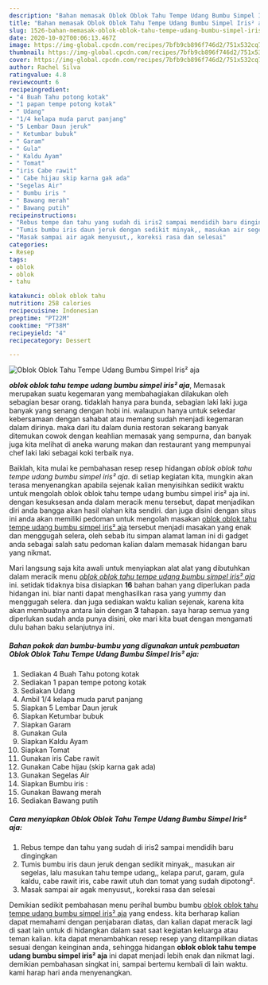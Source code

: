 ```yaml
---
description: "Bahan memasak Oblok Oblok Tahu Tempe Udang Bumbu Simpel Iris² aja, Enak Banget"
title: "Bahan memasak Oblok Oblok Tahu Tempe Udang Bumbu Simpel Iris² aja, Enak Banget"
slug: 1526-bahan-memasak-oblok-oblok-tahu-tempe-udang-bumbu-simpel-iris-aja-enak-banget
date: 2020-10-02T00:06:13.467Z
image: https://img-global.cpcdn.com/recipes/7bfb9cb896f746d2/751x532cq70/oblok-oblok-tahu-tempe-udang-bumbu-simpel-iris-aja-foto-resep-utama.jpg
thumbnail: https://img-global.cpcdn.com/recipes/7bfb9cb896f746d2/751x532cq70/oblok-oblok-tahu-tempe-udang-bumbu-simpel-iris-aja-foto-resep-utama.jpg
cover: https://img-global.cpcdn.com/recipes/7bfb9cb896f746d2/751x532cq70/oblok-oblok-tahu-tempe-udang-bumbu-simpel-iris-aja-foto-resep-utama.jpg
author: Rachel Silva
ratingvalue: 4.8
reviewcount: 6
recipeingredient:
- "4 Buah Tahu potong kotak"
- "1 papan tempe potong kotak"
- " Udang"
- "1/4 kelapa muda parut panjang"
- "5 Lembar Daun jeruk"
- " Ketumbar bubuk"
- " Garam"
- " Gula"
- " Kaldu Ayam"
- " Tomat"
- "iris Cabe rawit"
- " Cabe hijau skip karna gak ada"
- "Segelas Air"
- " Bumbu iris "
- " Bawang merah"
- " Bawang putih"
recipeinstructions:
- "Rebus tempe dan tahu yang sudah di iris2 sampai mendidih baru dingingkan"
- "Tumis bumbu iris daun jeruk dengan sedikit minyak,, masukan air segelas, lalu masukan tahu tempe udang,, kelapa parut, garam, gula kaldu, cabe rawit iris, cabe rawit utuh dan tomat yang sudah dipotong²."
- "Masak sampai air agak menyusut,, koreksi rasa dan selesai"
categories:
- Resep
tags:
- oblok
- oblok
- tahu

katakunci: oblok oblok tahu 
nutrition: 258 calories
recipecuisine: Indonesian
preptime: "PT22M"
cooktime: "PT38M"
recipeyield: "4"
recipecategory: Dessert

---
```



![Oblok Oblok Tahu Tempe Udang Bumbu Simpel Iris² aja](https://img-global.cpcdn.com/recipes/7bfb9cb896f746d2/751x532cq70/oblok-oblok-tahu-tempe-udang-bumbu-simpel-iris-aja-foto-resep-utama.jpg)

<b><i>oblok oblok tahu tempe udang bumbu simpel iris² aja</i></b>, Memasak merupakan suatu kegemaran yang membahagiakan dilakukan oleh sebagian besar orang. tidaklah hanya para bunda, sebagian laki laki juga banyak yang senang dengan hobi ini. walaupun hanya untuk sekedar kebersamaan dengan sahabat atau memang sudah menjadi kegemaran dalam dirinya. maka dari itu dalam dunia restoran sekarang banyak ditemukan cowok dengan keahlian memasak yang sempurna, dan banyak juga kita melihat di aneka warung makan dan restaurant yang mempunyai chef laki laki sebagai koki terbaik nya.



Baiklah, kita mulai ke pembahasan resep resep hidangan <i>oblok oblok tahu tempe udang bumbu simpel iris² aja</i>. di setiap kegiatan kita, mungkin akan terasa menyenangkan apabila sejenak kalian menyisihkan sedikit waktu untuk mengolah oblok oblok tahu tempe udang bumbu simpel iris² aja ini. dengan kesuksesan anda dalam meracik menu tersebut, dapat menjadikan diri anda bangga akan hasil olahan kita sendiri. dan juga disini dengan situs ini anda akan memiliki pedoman untuk mengolah masakan <u>oblok oblok tahu tempe udang bumbu simpel iris² aja</u> tersebut menjadi masakan yang enak dan menggugah selera, oleh sebab itu simpan alamat laman ini di gadget anda sebagai salah satu pedoman kalian dalam memasak hidangan baru yang nikmat.


Mari langsung saja kita awali untuk menyiapkan alat alat yang dibutuhkan dalam meracik menu <u><i>oblok oblok tahu tempe udang bumbu simpel iris² aja</i></u> ini. setidak tidaknya bisa disiapkan <b>16</b> bahan bahan yang diperlukan pada hidangan ini. biar nanti dapat menghasilkan rasa yang yummy dan menggugah selera. dan juga sediakan waktu kalian sejenak, karena kita akan membuatnya antara lain dengan <b>3</b> tahapan. saya harap semua yang diperlukan sudah anda punya disini, oke mari kita buat dengan mengamati dulu bahan baku selanjutnya ini.

<!--inarticleads1-->

##### Bahan pokok dan bumbu-bumbu yang digunakan untuk pembuatan Oblok Oblok Tahu Tempe Udang Bumbu Simpel Iris² aja:

1. Sediakan 4 Buah Tahu potong kotak
1. Sediakan 1 papan tempe potong kotak
1. Sediakan  Udang
1. Ambil 1/4 kelapa muda parut panjang
1. Siapkan 5 Lembar Daun jeruk
1. Siapkan  Ketumbar bubuk
1. Siapkan  Garam
1. Gunakan  Gula
1. Siapkan  Kaldu Ayam
1. Siapkan  Tomat
1. Gunakan iris Cabe rawit
1. Gunakan  Cabe hijau (skip karna gak ada)
1. Gunakan Segelas Air
1. Siapkan  Bumbu iris :
1. Gunakan  Bawang merah
1. Sediakan  Bawang putih




<!--inarticleads2-->

##### Cara menyiapkan Oblok Oblok Tahu Tempe Udang Bumbu Simpel Iris² aja:

1. Rebus tempe dan tahu yang sudah di iris2 sampai mendidih baru dingingkan
1. Tumis bumbu iris daun jeruk dengan sedikit minyak,, masukan air segelas, lalu masukan tahu tempe udang,, kelapa parut, garam, gula kaldu, cabe rawit iris, cabe rawit utuh dan tomat yang sudah dipotong².
1. Masak sampai air agak menyusut,, koreksi rasa dan selesai




Demikian sedikit pembahasan menu perihal bumbu bumbu <u>oblok oblok tahu tempe udang bumbu simpel iris² aja</u> yang endess. kita berharap kalian dapat memahami dengan penjabaran diatas, dan kalian dapat meracik lagi di saat lain untuk di hidangkan dalam saat saat kegiatan keluarga atau teman kalian. kita dapat menambahkan resep resep yang ditampilkan diatas sesuai dengan keinginan anda, sehingga hidangan <b>oblok oblok tahu tempe udang bumbu simpel iris² aja</b> ini dapat menjadi lebih enak dan nikmat lagi. demikian pembahasan singkat ini, sampai bertemu kembali di lain waktu. kami harap hari anda menyenangkan.
